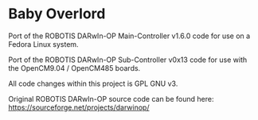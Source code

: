 # Baby Overlord

Port of the ROBOTIS DARwIn-OP Main-Controller v1.6.0 code for use on a Fedora Linux system.

Port of the ROBOTIS DARwIn-OP Sub-Controller v0x13 code for use with the OpenCM9.04 / OpenCM485 boards.

All code changes within this project is GPL GNU v3.

Original ROBOTIS DARwIn-OP source code can be found here:
https://sourceforge.net/projects/darwinop/
